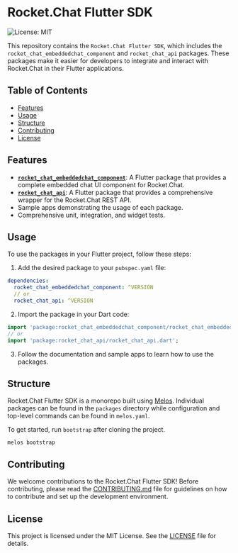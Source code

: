 # Rocket.Chat Flutter SDK

![License: MIT](https://img.shields.io/badge/License-MIT-yellow.svg)

This repository contains the `Rocket.Chat Flutter SDK`, which includes the `rocket_chat_embeddedchat_component` and `rocket_chat_api` packages. These packages make it easier for developers to integrate and interact with Rocket.Chat in their Flutter applications.

## Table of Contents

- [Features](#features)
- [Usage](#usage)
- [Structure](#structure)
- [Contributing](#contributing)
- [License](#license)

## Features

- **[`rocket_chat_embeddedchat_component`](https://github.com/RocketChat/Rocket.Chat.Flutter.SDK/tree/main/packages/rocket_chat_embeddedchat_component)**: A Flutter package that provides a complete embedded chat UI component for Rocket.Chat.
- **[`rocket_chat_api`](https://github.com/RocketChat/Rocket.Chat.Flutter.SDK/tree/main/packages/rocket_chat_api)**: A Flutter package that provides a comprehensive wrapper for the Rocket.Chat REST API.
- Sample apps demonstrating the usage of each package.
- Comprehensive unit, integration, and widget tests.


## Usage

To use the packages in your Flutter project, follow these steps:

1. Add the desired package to your `pubspec.yaml` file:

```yaml
dependencies:
  rocket_chat_embeddedchat_component: ^VERSION
  // or
  rocket_chat_api: ^VERSION
```

2. Import the package in your Dart code:

```dart
import 'package:rocket_chat_embeddedchat_component/rocket_chat_embeddedchat_component.dart';
// or
import 'package:rocket_chat_api/rocket_chat_api.dart';
```

3. Follow the documentation and sample apps to learn how to use the packages.

## Structure
Rocket.Chat Flutter SDK is a monorepo built using [Melos](https://docs.page/invertase/melos). Individual packages can be found in the `packages` directory while configuration and top-level commands can be found in `melos.yaml`. 

To get started, run `bootstrap` after cloning the project. 

```shell
melos bootstrap
```

## Contributing

We welcome contributions to the Rocket.Chat Flutter SDK! Before contributing, please read the [CONTRIBUTING.md](CONTRIBUTING.md) file for guidelines on how to contribute and set up the development environment.

## License

This project is licensed under the MIT License. See the [LICENSE](LICENSE) file for details.
